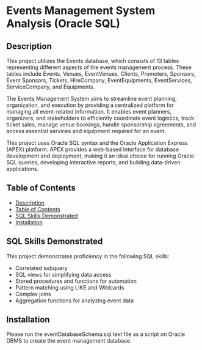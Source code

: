 # Events Management System Analysis (Oracle SQL)

## Description
This project utilizes the Events database, which consists of 13 tables representing different aspects of the events management process. These tables include Events, Venues, EventVenues, Clients, Promoters, Sponsors, Event Sponsors, Tickets, HireCompany, EventEquipments, EventServices, ServiceCompany, and Equipments.

The Events Management System aims to streamline event planning, organization, and execution by providing a centralized platform for managing all event-related information. It enables event planners, organizers, and stakeholders to efficiently coordinate event logistics, track ticket sales, manage venue bookings, handle sponsorship agreements, and access essential services and equipment required for an event.

This project uses Oracle SQL syntax and the Oracle Application Express (APEX) platform. APEX provides a web-based interface for database development and deployment, making it an ideal choice for running Oracle SQL queries, developing interactive reports, and building data-driven applications.

## Table of Contents
- [Description](#description)
- [Table of Contents](#table-of-contents)
- [SQL Skills Demonstrated](#sql-skills-demonstrated)
- [Installation](#installation)


## SQL Skills Demonstrated
This project demonstrates proficiency in the following SQL skills:

- Correlated subquery
- SQL views for simplifying data access
- Stored procedures and functions for automation
- Pattern matching using LIKE and Wildcards
- Complex joins
- Aggregation functions for analyzing event data

## Installation

Please run the eventDatabaseSchema.sql.text file as a script on Oracle DBMS to create the event management database. 
